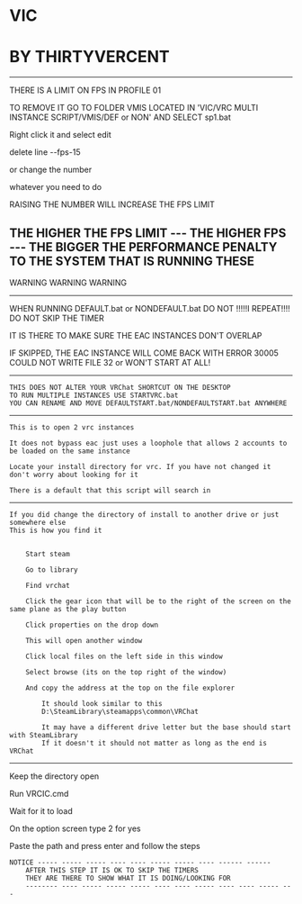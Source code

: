 # VIC
# BY  THIRTYVERCENT

----------------------------------------------------------------------------------------------------------------------------------------------------------------------

THERE IS A LIMIT ON FPS IN PROFILE 01

TO REMOVE IT GO TO FOLDER VMIS LOCATED IN 'VIC/VRC MULTI INSTANCE SCRIPT/VMIS/DEF or NON' AND SELECT sp1.bat

Right click it and select edit

delete line --fps-15

or change the number

whatever you need to do

RAISING THE NUMBER WILL INCREASE THE FPS LIMIT

THE HIGHER THE FPS LIMIT --- THE HIGHER FPS --- THE BIGGER THE PERFORMANCE PENALTY TO THE SYSTEM THAT IS RUNNING THESE
---------------------------------------------------------------------------------------------------------------------------------------------------------------------

WARNING WARNING WARNING

----------------------------------------------------------------------------------------------------------------------------------------------------------------------

WHEN RUNNING DEFAULT.bat or NONDEFAULT.bat DO NOT !!!!!I REPEAT!!!! DO NOT SKIP THE TIMER


IT IS THERE TO MAKE SURE THE EAC INSTANCES DON'T OVERLAP


IF SKIPPED, THE EAC INSTANCE WILL COME BACK WITH ERROR 30005 COULD NOT WRITE FILE 32 or WON'T START AT ALL!

----------------------------------------------------------------------------------------------------------------------------------------------------------------------

	THIS DOES NOT ALTER YOUR VRChat SHORTCUT ON THE DESKTOP
	TO RUN MULTIPLE INSTANCES USE STARTVRC.bat
	YOU CAN RENAME AND MOVE DEFAULTSTART.bat/NONDEFAULTSTART.bat ANYWHERE

----------------------------------------------------------------------------------------------------------------------------------------------------------------------
		
	This is to open 2 vrc instances

	It does not bypass eac just uses a loophole that allows 2 accounts to be loaded on the same instance

	Locate your install directory for vrc. If you have not changed it don't worry about looking for it

	There is a default that this script will search in

----------------------------------------------------------------------------------------------------------------------------------------------------------------------

	If you did change the directory of install to another drive or just somewhere else
	This is how you find it


		Start steam

		Go to library

		Find vrchat

		Click the gear icon that will be to the right of the screen on the same plane as the play button

		Click properties on the drop down 

		This will open another window

		Click local files on the left side in this window

		Select browse (its on the top right of the window)

		And copy the address at the top on the file explorer

			It should look similar to this 
			D:\SteamLibrary\steamapps\common\VRChat

			It may have a different drive letter but the base should start with SteamLibrary
			If it doesn't it should not matter as long as the end is VRChat

----------------------------------------------------------------------------------------------------------------------------------------------------------------------

Keep the directory open

Run VRCIC.cmd

Wait for it to load

On the option screen type 2 for yes

Paste the path and press enter and follow the steps

	NOTICE ----- ----- ----- ---- ---- ----- ----- ---- ------ ------
		AFTER THIS STEP IT IS OK TO SKIP THE TIMERS
		THEY ARE THERE TO SHOW WHAT IT IS DOING/LOOKING FOR
      	-------- ---- ----- ----- ----- ---- ---- ----- ---- ---- ----- ---
